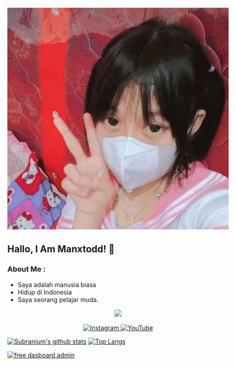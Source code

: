 <p align="center">
  <img alig src="./memeg.jpg" />
</p>

## Hallo, I Am Manxtodd! 🙋
### About Me :
- Saya adalah manusia biasa
- Hidup di Indonesia 
- Saya seorang pelajar muda.

<p align="center">
  <img alig src="./code.gif" />
</p>

<p align="center">
  <a href="https://instagram.com/manxtodd" target="_blank">
    <img src="https://img.shields.io/badge/instagram-%23E4405F.svg?&style=for-the-badge&logo=instagram&logoColor=white&color=071A2C" alt="Instagram"/>
  </a>
  <a href="https://youtube.com/Vecs+Viz" target="_blank">
    <img src="https://img.shields.io/badge/youtube-%2312100E.svg?&style=for-the-badge&logo=youtube&logoColor=white&color=071A2C" alt="YouTube"/>
  </a>
</p>

[![Subranium's github stats](https://github-readme-stats.vercel.app/api?username=fdhlgrphy&show_icons=true)](https://github.com/fdhlgrphy/github-readme-stats) 
[![Top Langs](https://github-readme-stats.vercel.app/api/top-langs/?username=mann-x&layout=compact)](https://github.com/mann-x/github-readme-stats)

[![free dasboard admin](https://github-readme-stats.vercel.app/api/pin/?username=mann-x&repo=json-txt)](https://github.com/mann-x/json-txt)
